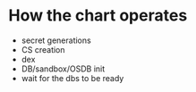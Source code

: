 # How the chart operates

 * secret generations
 * CS creation
 * dex
 * DB/sandbox/OSDB init
 * wait for the dbs to be ready
